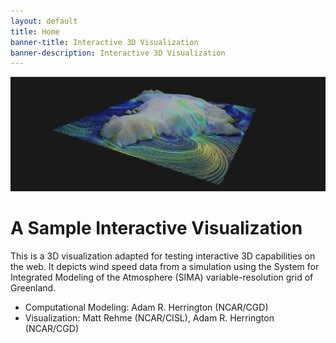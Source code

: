 ```yaml
---
layout: default
title: Home
banner-title: Interactive 3D Visualization
banner-description: Interactive 3D Visualization
---
```



<section>
    <a href="./pages/interactive.html">
        <img src="./images/intx-banner.png"
            alt="Interactive Greenland Streamlines Banner">
    </a>
</section>

# A Sample Interactive Visualization

This is a 3D visualization adapted for testing interactive 3D capabilities on the web. It depicts wind speed data from a simulation using the System for Integrated Modeling of the Atmosphere (SIMA) variable-resolution grid of Greenland.

- Computational Modeling: Adam R. Herrington (NCAR/CGD)
- Visualization: Matt Rehme (NCAR/CISL), Adam R. Herrington (NCAR/CGD)

